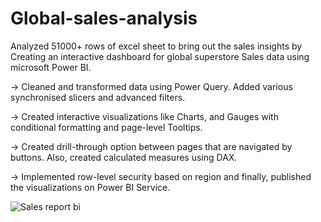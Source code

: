 # Global-sales-analysis
Analyzed 51000+ rows of excel sheet to bring out the sales insights by Creating an interactive dashboard for global superstore Sales data using microsoft Power BI.

-> Cleaned and transformed data using Power Query. Added various synchronised slicers and advanced filters.

-> Created interactive visualizations like Charts, and Gauges with conditional formatting and page-level Tooltips.

-> Created drill-through option between pages that are navigated by buttons. Also, created calculated measures using DAX.

-> Implemented row-level security based on region and finally, published the visualizations on Power BI Service.

![Sales report bi](https://user-images.githubusercontent.com/60708906/167308704-1438cfde-e024-4051-ac8e-b8e7916485a4.png)
